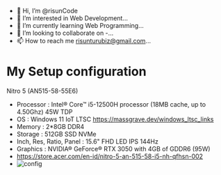 - 👋 Hi, I’m @risunCode
- 👀 I’m interested in Web Development...
- 🌱 I’m currently learning Web Programming...
- 💞️ I’m looking to collaborate on -...
- 📫 How to reach me risunturubiz@gmail.com...

# My Setup configuration
Nitro 5 (AN515-58-55E6)
- Processor : Intel® Core™ i5-12500H processor (18MB cache, up to 4.50Ghz) 45W TDP
- OS : Windows 11 IoT LTSC https://massgrave.dev/windows_ltsc_links
- Memory : 2*8GB DDR4
- Storage : 512GB SSD NVMe
- Inch, Res, Ratio, Panel : 15.6" FHD LED IPS 144Hz
- Graphics : NVIDIA® GeForce® RTX 3050 with 4GB of GDDR6 (95W)
- https://store.acer.com/en-id/nitro-5-an-515-58-i5-nh-qfhsn-002
- ![config](https://github.com/risunCode/risunCode/assets/155391863/c96559c4-30ba-4841-a1c0-b0fc8869c1cf)



<!---
DindaLuka/DindaLuka is a ✨ special ✨ repository because its `README.md` (this file) appears on your GitHub profile.
You can click the Preview link to take a look at your changes.
--->
